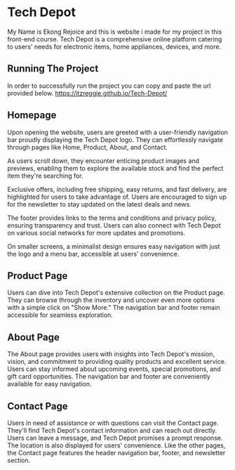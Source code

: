 # Tech Depot

My Name is Ekong Rejoice and this is website i made for my project in this front-end course.
Tech Depot is a comprehensive online platform catering to users' needs for electronic items, home appliances, devices, and more.

## Running The Project
In order to successfully run the project you can copy and paste the url provided below.
https://itzreggie.github.io/Tech-Depot/

## Homepage

Upon opening the website, users are greeted with a user-friendly navigation bar proudly displaying the Tech Depot logo. They can effortlessly navigate through pages like Home, Product, About, and Contact.

As users scroll down, they encounter enticing product images and previews, enabling them to explore the available stock and find the perfect item they're searching for.

Exclusive offers, including free shipping, easy returns, and fast delivery, are highlighted for users to take advantage of. Users are encouraged to sign up for the newsletter to stay updated on the latest deals and news.

The footer provides links to the terms and conditions and privacy policy, ensuring transparency and trust. Users can also connect with Tech Depot on various social networks for more updates and promotions.

On smaller screens, a minimalist design ensures easy navigation with just the logo and a menu bar, accessible at users' convenience.

## Product Page

Users can dive into Tech Depot's extensive collection on the Product page. They can browse through the inventory and uncover even more options with a simple click on "Show More." The navigation bar and footer remain accessible for seamless exploration.

## About Page

The About page provides users with insights into Tech Depot's mission, vision, and commitment to providing quality products and excellent service. Users can stay informed about upcoming events, special promotions, and gift card opportunities. The navigation bar and footer are conveniently available for easy navigation.

## Contact Page

Users in need of assistance or with questions can visit the Contact page. They'll find Tech Depot's contact information and can reach out directly. Users can leave a message, and Tech Depot promises a prompt response. The location is also displayed for users' convenience. Like the other pages, the Contact page features the header navigation bar, footer, and newsletter section.
